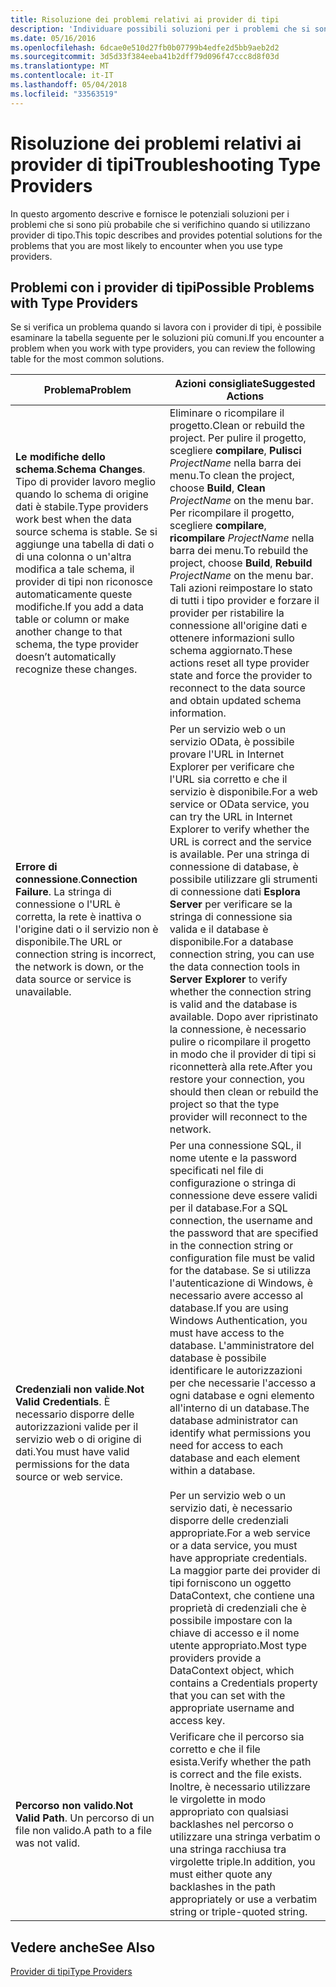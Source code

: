 ```yaml
---
title: Risoluzione dei problemi relativi ai provider di tipi
description: 'Individuare possibili soluzioni per i problemi che si sono più probabile che si verifichino quando si utilizzano provider di tipi in F #.'
ms.date: 05/16/2016
ms.openlocfilehash: 6dcae0e510d27fb0b07799b4edfe2d5bb9aeb2d2
ms.sourcegitcommit: 3d5d33f384eeba41b2dff79d096f47ccc8d8f03d
ms.translationtype: MT
ms.contentlocale: it-IT
ms.lasthandoff: 05/04/2018
ms.locfileid: "33563519"
---
```

# <a name="troubleshooting-type-providers"></a><span data-ttu-id="17f45-103">Risoluzione dei problemi relativi ai provider di tipi</span><span class="sxs-lookup"><span data-stu-id="17f45-103">Troubleshooting Type Providers</span></span>

<span data-ttu-id="17f45-104">In questo argomento descrive e fornisce le potenziali soluzioni per i problemi che si sono più probabile che si verifichino quando si utilizzano provider di tipo.</span><span class="sxs-lookup"><span data-stu-id="17f45-104">This topic describes and provides potential solutions for the problems that you are most likely to encounter when you use type providers.</span></span>


## <a name="possible-problems-with-type-providers"></a><span data-ttu-id="17f45-105">Problemi con i provider di tipi</span><span class="sxs-lookup"><span data-stu-id="17f45-105">Possible Problems with Type Providers</span></span>
<span data-ttu-id="17f45-106">Se si verifica un problema quando si lavora con i provider di tipi, è possibile esaminare la tabella seguente per le soluzioni più comuni.</span><span class="sxs-lookup"><span data-stu-id="17f45-106">If you encounter a problem when you work with type providers, you can review the following table for the most common solutions.</span></span>



|<span data-ttu-id="17f45-107">Problema</span><span class="sxs-lookup"><span data-stu-id="17f45-107">Problem</span></span>|<span data-ttu-id="17f45-108">Azioni consigliate</span><span class="sxs-lookup"><span data-stu-id="17f45-108">Suggested Actions</span></span>|
|-------|-----------------|
|<span data-ttu-id="17f45-109">**Le modifiche dello schema**.</span><span class="sxs-lookup"><span data-stu-id="17f45-109">**Schema Changes**.</span></span> <span data-ttu-id="17f45-110">Tipo di provider lavoro meglio quando lo schema di origine dati è stabile.</span><span class="sxs-lookup"><span data-stu-id="17f45-110">Type providers work best  when the data source schema is stable.</span></span> <span data-ttu-id="17f45-111">Se si aggiunge una tabella di dati o di una colonna o un'altra modifica a tale schema, il provider di tipi non riconosce automaticamente queste modifiche.</span><span class="sxs-lookup"><span data-stu-id="17f45-111">If you add a data table or column or make another change to that schema, the type provider doesn’t automatically recognize these changes.</span></span>|<span data-ttu-id="17f45-112">Eliminare o ricompilare il progetto.</span><span class="sxs-lookup"><span data-stu-id="17f45-112">Clean or rebuild the project.</span></span> <span data-ttu-id="17f45-113">Per pulire il progetto, scegliere **compilare**, **Pulisci** *ProjectName* nella barra dei menu.</span><span class="sxs-lookup"><span data-stu-id="17f45-113">To clean the project, choose **Build**, **Clean** *ProjectName* on the menu bar.</span></span> <span data-ttu-id="17f45-114">Per ricompilare il progetto, scegliere **compilare**, **ricompilare** *ProjectName* nella barra dei menu.</span><span class="sxs-lookup"><span data-stu-id="17f45-114">To rebuild the project, choose **Build**, **Rebuild** *ProjectName* on the menu bar.</span></span> <span data-ttu-id="17f45-115">Tali azioni reimpostare lo stato di tutti i tipo provider e forzare il provider per ristabilire la connessione all'origine dati e ottenere informazioni sullo schema aggiornato.</span><span class="sxs-lookup"><span data-stu-id="17f45-115">These actions reset all type provider state and force the provider to reconnect to the data source and obtain updated schema information.</span></span>|
|<span data-ttu-id="17f45-116">**Errore di connessione**.</span><span class="sxs-lookup"><span data-stu-id="17f45-116">**Connection Failure**.</span></span> <span data-ttu-id="17f45-117">La stringa di connessione o l'URL è corretta, la rete è inattiva o l'origine dati o il servizio non è disponibile.</span><span class="sxs-lookup"><span data-stu-id="17f45-117">The URL or connection string is incorrect, the network is down, or the data source or service is unavailable.</span></span>|<span data-ttu-id="17f45-118">Per un servizio web o un servizio OData, è possibile provare l'URL in Internet Explorer per verificare che l'URL sia corretto e che il servizio è disponibile.</span><span class="sxs-lookup"><span data-stu-id="17f45-118">For a web service or OData service, you can try the URL in Internet Explorer to verify whether the URL is correct and the service is available.</span></span> <span data-ttu-id="17f45-119">Per una stringa di connessione di database, è possibile utilizzare gli strumenti di connessione dati **Esplora Server** per verificare se la stringa di connessione sia valida e il database è disponibile.</span><span class="sxs-lookup"><span data-stu-id="17f45-119">For a database connection string, you can use the data connection tools in **Server Explorer** to verify whether the connection string is valid and the database is available.</span></span> <span data-ttu-id="17f45-120">Dopo aver ripristinato la connessione, è necessario pulire o ricompilare il progetto in modo che il provider di tipi si riconnetterà alla rete.</span><span class="sxs-lookup"><span data-stu-id="17f45-120">After you restore your connection, you should then clean or rebuild the project so that the type provider will reconnect to the network.</span></span>|
|<span data-ttu-id="17f45-121">**Credenziali non valide**.</span><span class="sxs-lookup"><span data-stu-id="17f45-121">**Not Valid Credentials**.</span></span> <span data-ttu-id="17f45-122">È necessario disporre delle autorizzazioni valide per il servizio web o di origine di dati.</span><span class="sxs-lookup"><span data-stu-id="17f45-122">You must have valid permissions for the data source or web service.</span></span>|<span data-ttu-id="17f45-123">Per una connessione SQL, il nome utente e la password specificati nel file di configurazione o stringa di connessione deve essere validi per il database.</span><span class="sxs-lookup"><span data-stu-id="17f45-123">For a SQL connection, the username and the password that are specified in the connection string or configuration file must be valid for the database.</span></span> <span data-ttu-id="17f45-124">Se si utilizza l'autenticazione di Windows, è necessario avere accesso al database.</span><span class="sxs-lookup"><span data-stu-id="17f45-124">If you are using Windows Authentication, you must have access to the database.</span></span> <span data-ttu-id="17f45-125">L'amministratore del database è possibile identificare le autorizzazioni per che necessarie l'accesso a ogni database e ogni elemento all'interno di un database.</span><span class="sxs-lookup"><span data-stu-id="17f45-125">The database administrator can identify what permissions you need for access to each database and each element within a database.</span></span><br /><br /><span data-ttu-id="17f45-126">Per un servizio web o un servizio dati, è necessario disporre delle credenziali appropriate.</span><span class="sxs-lookup"><span data-stu-id="17f45-126">For a web service or a data service, you must have appropriate credentials.</span></span> <span data-ttu-id="17f45-127">La maggior parte dei provider di tipi forniscono un oggetto DataContext, che contiene una proprietà di credenziali che è possibile impostare con la chiave di accesso e il nome utente appropriato.</span><span class="sxs-lookup"><span data-stu-id="17f45-127">Most type providers provide a DataContext object, which contains a Credentials property that you can set with the appropriate username and access key.</span></span>|
|<span data-ttu-id="17f45-128">**Percorso non valido**.</span><span class="sxs-lookup"><span data-stu-id="17f45-128">**Not Valid Path**.</span></span> <span data-ttu-id="17f45-129">Un percorso di un file non valido.</span><span class="sxs-lookup"><span data-stu-id="17f45-129">A path to a file was not valid.</span></span>|<span data-ttu-id="17f45-130">Verificare che il percorso sia corretto e che il file esista.</span><span class="sxs-lookup"><span data-stu-id="17f45-130">Verify whether the path is correct and the file exists.</span></span> <span data-ttu-id="17f45-131">Inoltre, è necessario utilizzare le virgolette in modo appropriato con qualsiasi backlashes nel percorso o utilizzare una stringa verbatim o una stringa racchiusa tra virgolette triple.</span><span class="sxs-lookup"><span data-stu-id="17f45-131">In addition, you must either quote any backlashes in the path appropriately or use a verbatim string or triple-quoted string.</span></span>|

## <a name="see-also"></a><span data-ttu-id="17f45-132">Vedere anche</span><span class="sxs-lookup"><span data-stu-id="17f45-132">See Also</span></span>
[<span data-ttu-id="17f45-133">Provider di tipi</span><span class="sxs-lookup"><span data-stu-id="17f45-133">Type Providers</span></span>](index.md)
